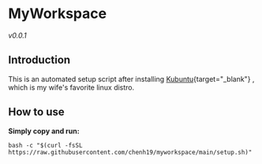 # MyWorkspace
*v0.0.1*  

## Introduction
This is an automated setup script after installing [Kubuntu](https://kubuntu.org/getkubuntu/){target="_blank"} , which is my wife's favorite linux distro.

## How to use
**Simply copy and run:**  
```
bash -c "$(curl -fsSL https://raw.githubusercontent.com/chenh19/myworkspace/main/setup.sh)" 
```
